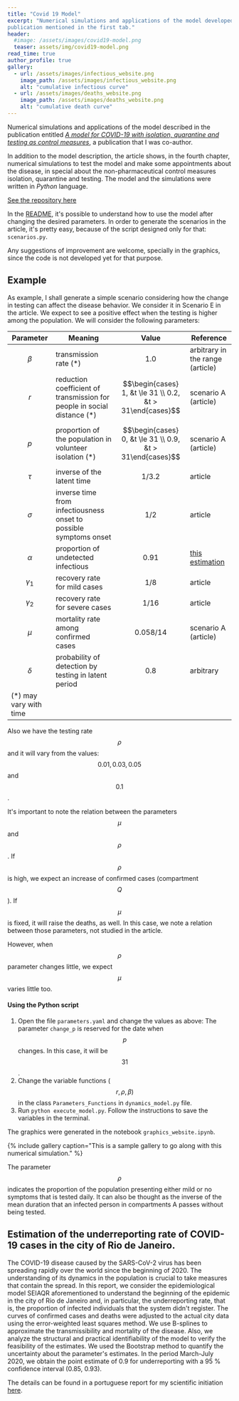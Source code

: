 ```yaml
---
title: "Covid 19 Model"
excerpt: "Numerical simulations and applications of the model developed in the
publication mentioned in the first tab."
header:
  #image: /assets/images/covid19-model.png
  teaser: assets/img/covid19-model.png
read_time: true
author_profile: true
gallery:
  - url: /assets/images/infectious_website.png
    image_path: /assets/images/infectious_website.png
    alt: "cumulative infectious curve"
  - url: /assets/images/deaths_website.png
    image_path: /assets/images/deaths_website.png
    alt: "cumulative death curve"
---
```


Numerical simulations and applications of the model described in the
publication entitled [*A model for COVID-19 with isolation, quarantine and
testing as control measures*](https://doi.org/10.1016/j.epidem.2021.100437), a publication
that I was co-author. 

In addition to the model description, the article shows, in the fourth
chapter, numerical simulations to test the model and make some appointments
about the disease, in special about the non-pharmaceutical control measures
isolation, quarantine and testing. The model and the simulations were written
in *Python* language. 

[See the repository here](https://github.com/lucasmoschen/covid-19-model)

In the
[README](https://github.com/lucasmoschen/covid-19-model/blob/master/README.md),
it's possible to understand how to use the model after changing the desired
parameters. In order to generate the scenarios in the article, it's pretty
easy, because of the script designed only for that: `scenarios.py`. 

Any suggestions of improvement are welcome, specially in the graphics, since
the code is not developed yet for that purpose. 

Example
---

As example, I shall generate a simple scenario considering how the change in
testing can affect the disease behavior. We consider it in Scenario E in the
article. We expect to see a positive effect when the testing is higher among
the population. We will consider the following parameters: 

|Parameter|Meaning|Value|Reference|
|---------|-------|-----|---------|
|$$\beta$$|transmission rate (*) |$$1.0$$|arbitrary in the range (article)|
|$$r$$|reduction coefficient of transmission for people in social distance (*) |$$\begin{cases} 1, &t \le 31 \\ 0.2, &t > 31\end{cases}$$|scenario A (article)|
|$$p$$|proportion of the population in volunteer isolation (*)|$$\begin{cases} 0, &t \le 31 \\ 0.9, &t > 31\end{cases}$$|scenario A (article)|
|$$\tau$$|inverse of the latent time|$$1/3.2$$|article|
|$$\sigma$$|inverse  time from infectiousness onset to possible symptoms onset|$$1/2$$|article|
|$$\alpha$$|proportion of undetected infectious|$$0.91$$|[this estimation](https://www.scielo.br/scielo.php?pid=S0103-507X2020000200224&script=sci_arttext&tlng=en)|
|$$\gamma_1$$|recovery rate for mild cases|$$1/8$$|article|
|$$\gamma_2$$|recovery rate for severe cases|$$1/16$$|article|
|$$\mu$$|mortality rate among confirmed cases|$$0.058/14$$|scenario A (article)|
|$$\delta$$|probability of detection by testing in latent period|$$0.8$$|arbitrary|
|(*) may vary with time|

Also we have the testing rate $$\rho$$ and it will vary from the values:
$$0.01, 0.03, 0.05$$ and $$0.1$$. 

It's important to note the relation between the parameters $$\mu$$ and
$$\rho$$. If $$\rho$$ is high, we expect an increase of confirmed cases
(compartment $$Q$$). If $$\mu$$ is fixed, it will raise the deaths, as well.
In this case, we note a relation between those parameters, not studied in the
article. 

However, when $$\rho$$ parameter changes little, we expect $$\mu$$ varies
little too. 

#### Using the Python script


1. Open the file `parameters.yaml` and change the values as above: The
   parameter `change_p` is reserved for the date when $$p$$ changes. In this
   case, it will be $$31$$.
2. Change the variable functions ($$r, \rho, \beta)$$ in the class `Parameters_Functions` in
   `dynamics_model.py` file. 
3. Run `python execute_model.py`. Follow the instructions to save the variables in the terminal. 

The graphics were generated in the notebook `graphics_website.ipynb`. 

{% include gallery caption="This is a sample gallery to go along with this
numerical simulation." %}

The parameter $$\rho$$ indicates the proportion of the population presenting either mild or no symptoms that is tested daily. It can also be thought as the
inverse of the mean duration that an infected person in compartments A passes without being tested.

Estimation of the underreporting rate of COVID-19 cases in the city of Rio de Janeiro.
--- 

The COVID-19 disease caused by the SARS-CoV-2 virus has been spreading rapidly
over the world since the beginning of 2020. The understanding of its dynamics
in the population is crucial to take measures that contain the spread. In this
report, we consider the epidemiological model SEIAQR aforementioned to
understand the beginning of the epidemic in the city of Rio de Janeiro and, in
particular, the underreporting rate, that is, the proportion of infected
individuals that the system didn't register. The curves of confirmed cases and
deaths were adjusted to the actual city data using the error-weighted least
squares method. We use B-splines to approximate the transmissibility and
mortality of the disease. Also, we analyze the structural and practical
identifiability of the model to verify the feasibility of the estimates. We
used the Bootstrap method to quantify the uncertainty about the parameter's
estimates. In the period March-July 2020, we obtain the point estimate of 0.9
for underreporting with a 95 % confidence interval (0.85, 0.93). 

The details can be found in a portuguese report for my scientific initiation
[here](https://github.com/lucasmoschen/covid-19-model/blob/master/notes/underreporting_estimation.pdf).